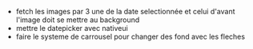 - fetch les images par 3 une de la date selectionnée et celui d'avant l'image doit se mettre au background
- mettre le datepicker avec nativeui
- faire le systeme de carrousel pour changer des fond avec les fleches